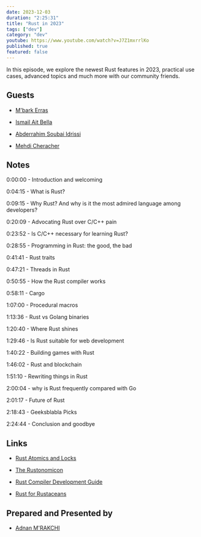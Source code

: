 ```yaml
---
date: 2023-12-03
duration: "2:25:31"
title: "Rust in 2023"
tags: ["dev"]
category: "dev"
youtube: https://www.youtube.com/watch?v=J7Z1mxrrlKo
published: true
featured: false
---
```


In this episode, we explore the newest Rust features in 2023, practical use cases, advanced topics and much more with our community friends.

## Guests

- [M'bark Erras](https://github.com/mathematikoi/)

- [Ismail Ait Bella](https://twitter.com/ABELLAISMAIL4)

- [Abderrahim Soubai Idrissi](https://www.soubai.me/)

- [Mehdi Cheracher](https://twitter.com/Mehdi_Cheracher)


## Notes

0:00:00 - Introduction and welcoming

0:04:15 - What is Rust?

0:09:15 - Why Rust? And why is it the most admired language among developers? 

0:20:09 - Advocating Rust over C/C++ pain

0:23:52 - Is C/C++ necessary for learning Rust?

0:28:55 - Programming in Rust: the good, the bad

0:41:41 - Rust traits

0:47:21 - Threads in Rust

0:50:55 - How the Rust compiler works

0:58:11 - Cargo

1:07:00 - Procedural macros

1:13:36 - Rust vs Golang binaries

1:20:40 - Where Rust shines

1:29:46 - Is Rust suitable for web development

1:40:22 - Building games with Rust

1:46:02 - Rust and blockchain

1:51:10 - Rewriting things in Rust

2:00:04 - why is Rust frequently compared with Go

2:01:17 - Future of Rust

2:18:43 - Geeksblabla Picks

2:24:44 - Conclusion and goodbye

## Links

- [Rust Atomics and Locks](https://marabos.nl/atomics/)

- [The Rustonomicon](https://doc.rust-lang.org/stable/nomicon/)

- [Rust Compiler Development Guide](https://rustc-dev-guide.rust-lang.org/)

- [Rust for Rustaceans](https://rust-for-rustaceans.com/)


## Prepared and Presented by

- [Adnan M'RAKCHI](https://twitter.com/_admerra)